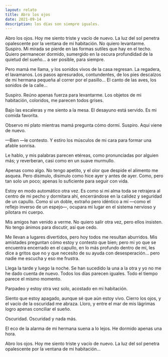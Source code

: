 ```yaml
---
layout: relato
title: Abro los ojos
date: 2021-09-14
description: los días son siempre iguales.
---
```


Abro los ojos. Hoy me siento triste y vacío de nuevo. La luz del sol penetra opalescente por la ventana de mi habitación. No quiero levantarme. Suspiro. Mi mirada se pierde en las formas sutiles que hay en el techo. Quiero permanecer dormido, sumergido en la oscura profundidad de la quietud del sueño... a ser posible, para siempre. 

Pero mamá me llama, y los sonidos vivos de la casa regresan. La regadera, el lavamanos. Los pasos apresurados, contundentes, de los pies descalzos de mi hermana pequeña al correr por el pasillo... El canto de las aves, los sonidos de la calle...

Suspiro. Reúno apenas fuerza para levantarme. Los objetos de mi habitación, coloridos, me parecen todos grises. 

Bajo las escaleras y me siento a la mesa. El desayuno está servido. Es mi comida favorita. 

Observo mi plato mientras mamá pregunta cómo dormí. Suspiro. Aquí viene de nuevo. 

—Bien —le contesto. Y estiro los músculos de mi cara para formar una afable sonrisa. 

Le hablo, y mis palabras parecen etéreas, como pronunciadas por alguien más; y reverberan, casi como en un suave murmullo.

Apenas como algo. No tengo apetito, y el olor que despide el alimento me asquea. Pero disimulo, disimulo como hice ayer y antes de ayer. Como, pero tan solo un poco; apenas lo suficiente para seguir con vida. 

Estoy en modo automático otra vez. Es como si mi alma toda se retrajera al centro de mi pecho y dormitara ahí, encerrándose en la calidez y seguridad de un capullo. Como si un doble, extraño pero idéntico a mí —como el reflejo inverso de un espejo—, ocupara mi lugar en el sistema nervioso y pilotara mi cuerpo. 

Mis amigos han venido a verme. No quiero salir otra vez, pero ellos insisten. No tengo ánimos para discutir, así que cedo. 

Me llevan a lugares divertidos, pero hoy todos me resultan aburridos. Mis amistades preguntan cómo estoy y contesto que bien; pero mi yo que se encuentra encerrado en el capullo, en lo más profundo dentro de mí, les dice a gritos que no y que necesito de su ayuda con desesperación... pero nadie me escucha y eso me frustra. 

Llega la tarde y luego la noche. Se han sucedido la una a la otra y yo no me he dado cuenta de nuevo. Todos los días parecen iguales. Todo el tiempo parece el mismo momento. 

Parpadeo y estoy otra vez solo, acostado en mi habitación.

Siento que estoy apagado, aunque sé que aún estoy vivo. Cierro los ojos, y el vacío de la oscuridad me abraza. Lloro, y entre el mar de mis lágrimas logro apenas conciliar el sueño. 

Oscuridad. Oscuridad y nada más.

El eco de la alarma de mi hermana suena a lo lejos. He dormido apenas una hora. 

Abro los ojos. Hoy me siento triste y vacío de nuevo. La luz del sol penetra opalescente por la ventana de mi habitación...